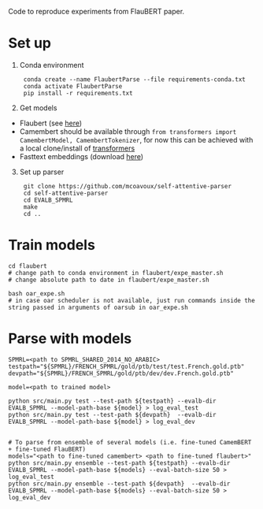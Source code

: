 
Code to reproduce experiments from FlauBERT paper.

# Set up

1. Conda environment

        conda create --name FlaubertParse --file requirements-conda.txt
        conda activate FlaubertParse
        pip install -r requirements.txt

2. Get models

* Flaubert (see [here](https://github.com/getalp/Flaubert))
* Camembert should be available through `from transformers import CamembertModel, CamembertTokenizer`, for now this can be achieved with a local clone/install of [transformers](https://github.com/huggingface/transformers)
* Fasttext embeddings (download [here](https://dl.fbaipublicfiles.com/fasttext/vectors-crawl/cc.fr.300.vec.gz))


3. Set up parser

        git clone https://github.com/mcoavoux/self-attentive-parser
        cd self-attentive-parser
        cd EVALB_SPMRL
        make
        cd ..


# Train models


    cd flaubert
    # change path to conda environment in flaubert/expe_master.sh
    # change absolute path to date in flaubert/expe_master.sh

    bash oar_expe.sh
    # in case oar scheduler is not available, just run commands inside the string passed in arguments of oarsub in oar_expe.sh


# Parse with models


    SPMRL=<path to SPMRL_SHARED_2014_NO_ARABIC>
    testpath="${SPMRL}/FRENCH_SPMRL/gold/ptb/test/test.French.gold.ptb"
    devpath="${SPMRL}/FRENCH_SPMRL/gold/ptb/dev/dev.French.gold.ptb"

    model=<path to trained model>

    python src/main.py test --test-path ${testpath} --evalb-dir EVALB_SPMRL --model-path-base ${model} > log_eval_test
    python src/main.py test --test-path ${devpath}  --evalb-dir EVALB_SPMRL --model-path-base ${model} > log_eval_dev


    # To parse from ensemble of several models (i.e. fine-tuned CamemBERT + fine-tuned FlauBERT)
    models="<path to fine-tuned camembert> <path to fine-tuned flaubert>"
    python src/main.py ensemble --test-path ${testpath} --evalb-dir EVALB_SPMRL --model-path-base ${models} --eval-batch-size 50 > log_eval_test
    python src/main.py ensemble --test-path ${devpath}  --evalb-dir EVALB_SPMRL --model-path-base ${models} --eval-batch-size 50 > log_eval_dev


